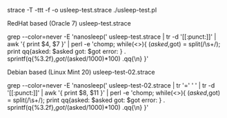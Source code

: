 
strace -T -ttt -f -o usleep-test.strace ./usleep-test.pl

RedHat based (Oracle 7)
usleep-test.strace

grep --color=never -E 'nanosleep\(' usleep-test.strace | tr -d '[[:punct:]]' | awk '{ print $4, $7 }' | perl -e 'chomp; while(<>){ ($asked,$got) = split(/\s+/);  print qq{asked: $asked  got: $got  error: } . sprintf(q{%3.2f},$got/($asked/1000)*100) .qq{\n} }'

Debian based (Linux Mint 20)
usleep-test-02.strace


grep --color=never -E 'nanosleep\(' usleep-test-02.strace | tr '=' ' ' | tr -d '[[:punct:]]' | awk '{ print $8, $11 }' | perl -e 'chomp; while(<>){ ($asked,$got) = split(/\s+/);  print qq{asked: $asked  got: $got  error: } . sprintf(q{%3.2f},$got/($asked/1000)*100) .qq{\n} }'


